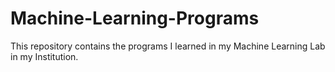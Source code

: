 # Machine-Learning-Programs
This repository contains the programs I learned in my Machine Learning Lab in my Institution.
